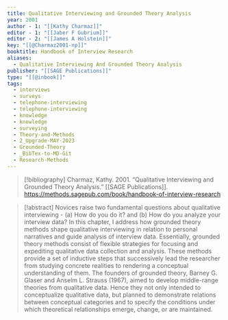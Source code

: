 ```yaml
---
title: Qualitative Interviewing and Grounded Theory Analysis
year: 2001
author - 1: "[[Kathy Charmaz]]"
editor - 1: "[[Jaber F Gubrium]]"
editor - 2: "[[James A Holstein]]"
key: "[[@Charmaz2001-np]]"
booktitle: Handbook of Interview Research
aliases:
  - Qualitative Interviewing And Grounded Theory Analysis
publisher: "[[SAGE Publications]]"
type: "[[@inbook]]"
tags:
  - interviews
  - surveys
  - telephone-interviewing
  - telephone-interviewing
  - knowledge
  - knowledge
  - surveying
  - Theory-and-Methods
  - 2_Upgrade-MAY-2023
  - Grounded-Theory
  - _BibTex-to-MD-Git
  - Research-Methods
---
```


> [!bibliography]
> Charmaz, Kathy. 2001. “Qualitative Interviewing and Grounded Theory Analysis.” [[SAGE Publications]]. https://methods.sagepub.com/book/handbook-of-interview-research

> [!abstract]
> Novices raise two fundamental questions about qualitative interviewing -  (a) How do you do it? and (b) How do you analyze your interview data? In this chapter, I address how grounded theory methods shape qualitative interviewing in relation to personal narratives and guide analysis of interview data. Essentially, grounded theory methods consist of flexible strategies for focusing and expediting qualitative data collection and analysis. These methods provide a set of inductive steps that successively lead the researcher from studying concrete realities to rendering a conceptual understanding of them. The founders of grounded theory, Barney G. Glaser and Anselm L. Strauss (1967), aimed to develop middle-range theories from qualitative data. Hence they not only intended to conceptualize qualitative data, but planned to demonstrate relations between conceptual categories and to specify the conditions under which theoretical relationships emerge, change, or are maintained.